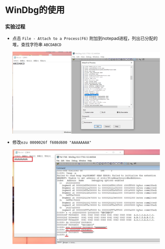 # WinDbg的使用

### 实验过程

- 点击 `File - Attach to a Process(F6)` 附加到notepad进程，列出已分配的堆，查找字符串 `ABCDABCD`

  ![1](img/1.png)

- 修改`ezu 0000026f f608d600 "AAAAAAAA"`

  ![2](img/2.png)